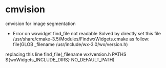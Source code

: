 cmvision
========

cmvision for image segmentation

* Error on wxwidget find_file not readable
Solved by directly set this file /usr/share/cmake-3.5/Modules/FindwxWidgets.cmake as follow:
file(GLOB _filename /usr/include/wx-3.0/wx/version.h)

replacing this line
find_file(_filename wx/version.h PATHS ${wxWidgets_INCLUDE_DIRS} NO_DEFAULT_PATH)




